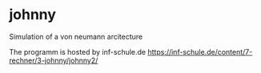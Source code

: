 # johnny
Simulation of a von neumann arcitecture

The programm is hosted by inf-schule.de
https://inf-schule.de/content/7-rechner/3-johnny/johnny2/
